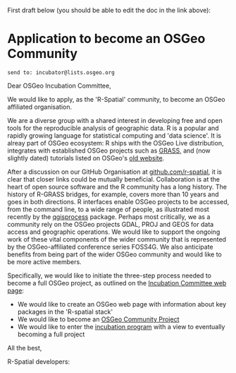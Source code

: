 First draft below (you should be able to edit the doc in the link above):

# Application to become an OSGeo Community


	send to: incubator@lists.osgeo.org
    
Dear OSGeo Incubation Committee,

We would like to apply, as the 'R-Spatial' community, to become an OSGeo affiliated organisation.

<!--## About the R-spatial community-->

We are a diverse group with a shared interest in developing free and open tools for the reproducible analysis of geographic data. R is a popular and rapidly growing language for statistical computing and 'data science'. It is alreay part of OSGeo ecosystem: R ships with the OSGeo Live distribution, integrates with established OSGeo projects such as [GRASS](https://grasswiki.osgeo.org/wiki/R_statistics), and (now slightly dated) tutorials listed on OSGeo's [old website](http://old.www.osgeo.org/educational_content).

After a discussion on our GitHub Organisation at [github.com/r-spatial](https://github.com/r-spatial), it is clear that closer links could be mutually beneficial. Collaboration is at the heart of open source software and the R community has a long history. The history of R-GRASS bridges, for example, covers more than 10 years and goes in both directions. R interfaces enable OSGeo projects to be accessed, from the command line, to a wide range of people, as illustrated most recently by the [qgisprocess](https://github.com/paleolimbot/qgisprocess) package. Perhaps most critically, we as a community rely on the OSGeo projects GDAL, PROJ and GEOS for data access and geographic operations. We would like to support the ongoing work of these vital components of the wider community that is represented by the OSGeo-affiliated conference series FOSS4G. We also anticipate benefits from being part of the wider OSGeo community and would like to be more active members.

Specifically, we would like to initiate the three-step process needed to become a full OSGeo project, as outlined on the [Incubation Committee web page](https://wiki.osgeo.org/wiki/Incubation_Committee#Step_1:_Add_OSGeo_Website_Project_Page):

- We would like to create an OSGeo web page with information about key packages in the 'R-spatial stack'
- We would like to become an [OSGeo Community Project](https://wiki.osgeo.org/wiki/Incubation_Committee#Step_2:_Join_Community_Projects_Program)
- We would like to enter the [incubation program](https://wiki.osgeo.org/wiki/Incubation_Committee#Incubator) with a view to eventually becoming a full project

All the best,

R-Spatial developers:

